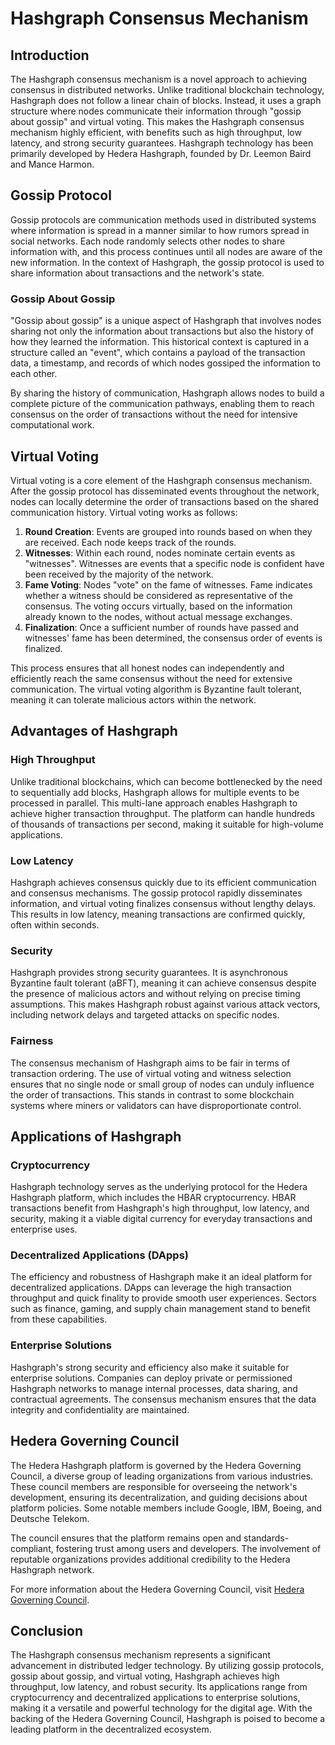 # Hashgraph Consensus Mechanism

## Introduction

The Hashgraph consensus mechanism is a novel approach to achieving consensus in distributed networks. Unlike traditional blockchain technology, Hashgraph does not follow a linear chain of blocks. Instead, it uses a graph structure where nodes communicate their information through "gossip about gossip" and virtual voting. This makes the Hashgraph consensus mechanism highly efficient, with benefits such as high throughput, low latency, and strong security guarantees. Hashgraph technology has been primarily developed by Hedera Hashgraph, founded by Dr. Leemon Baird and Mance Harmon.

## Gossip Protocol

Gossip protocols are communication methods used in distributed systems where information is spread in a manner similar to how rumors spread in social networks. Each node randomly selects other nodes to share information with, and this process continues until all nodes are aware of the new information. In the context of Hashgraph, the gossip protocol is used to share information about transactions and the network's state.

### Gossip About Gossip

"Gossip about gossip" is a unique aspect of Hashgraph that involves nodes sharing not only the information about transactions but also the history of how they learned the information. This historical context is captured in a structure called an "event", which contains a payload of the transaction data, a timestamp, and records of which nodes gossiped the information to each other.

By sharing the history of communication, Hashgraph allows nodes to build a complete picture of the communication pathways, enabling them to reach consensus on the order of transactions without the need for intensive computational work.

## Virtual Voting

Virtual voting is a core element of the Hashgraph consensus mechanism. After the gossip protocol has disseminated events throughout the network, nodes can locally determine the order of transactions based on the shared communication history. Virtual voting works as follows:

1. **Round Creation**: Events are grouped into rounds based on when they are received. Each node keeps track of the rounds.
2. **Witnesses**: Within each round, nodes nominate certain events as "witnesses". Witnesses are events that a specific node is confident have been received by the majority of the network.
3. **Fame Voting**: Nodes "vote" on the fame of witnesses. Fame indicates whether a witness should be considered as representative of the consensus. The voting occurs virtually, based on the information already known to the nodes, without actual message exchanges.
4. **Finalization**: Once a sufficient number of rounds have passed and witnesses' fame has been determined, the consensus order of events is finalized.

This process ensures that all honest nodes can independently and efficiently reach the same consensus without the need for extensive communication. The virtual voting algorithm is Byzantine fault tolerant, meaning it can tolerate malicious actors within the network.

## Advantages of Hashgraph

### High Throughput

Unlike traditional blockchains, which can become bottlenecked by the need to sequentially add blocks, Hashgraph allows for multiple events to be processed in parallel. This multi-lane approach enables Hashgraph to achieve higher transaction throughput. The platform can handle hundreds of thousands of transactions per second, making it suitable for high-volume applications.

### Low Latency

Hashgraph achieves consensus quickly due to its efficient communication and consensus mechanisms. The gossip protocol rapidly disseminates information, and virtual voting finalizes consensus without lengthy delays. This results in low latency, meaning transactions are confirmed quickly, often within seconds.

### Security

Hashgraph provides strong security guarantees. It is asynchronous Byzantine fault tolerant (aBFT), meaning it can achieve consensus despite the presence of malicious actors and without relying on precise timing assumptions. This makes Hashgraph robust against various attack vectors, including network delays and targeted attacks on specific nodes.

### Fairness

The consensus mechanism of Hashgraph aims to be fair in terms of transaction ordering. The use of virtual voting and witness selection ensures that no single node or small group of nodes can unduly influence the order of transactions. This stands in contrast to some blockchain systems where miners or validators can have disproportionate control.

## Applications of Hashgraph

### Cryptocurrency

Hashgraph technology serves as the underlying protocol for the Hedera Hashgraph platform, which includes the HBAR cryptocurrency. HBAR transactions benefit from Hashgraph's high throughput, low latency, and security, making it a viable digital currency for everyday transactions and enterprise uses.

### Decentralized Applications (DApps)

The efficiency and robustness of Hashgraph make it an ideal platform for decentralized applications. DApps can leverage the high transaction throughput and quick finality to provide smooth user experiences. Sectors such as finance, gaming, and supply chain management stand to benefit from these capabilities.

### Enterprise Solutions

Hashgraph's strong security and efficiency also make it suitable for enterprise solutions. Companies can deploy private or permissioned Hashgraph networks to manage internal processes, data sharing, and contractual agreements. The consensus mechanism ensures that the data integrity and confidentiality are maintained.

## Hedera Governing Council

The Hedera Hashgraph platform is governed by the Hedera Governing Council, a diverse group of leading organizations from various industries. These council members are responsible for overseeing the network's development, ensuring its decentralization, and guiding decisions about platform policies. Some notable members include Google, IBM, Boeing, and Deutsche Telekom.

The council ensures that the platform remains open and standards-compliant, fostering trust among users and developers. The involvement of reputable organizations provides additional credibility to the Hedera Hashgraph network.

For more information about the Hedera Governing Council, visit [Hedera Governing Council](https://hedera.com/council).

## Conclusion

The Hashgraph consensus mechanism represents a significant advancement in distributed ledger technology. By utilizing gossip protocols, gossip about gossip, and virtual voting, Hashgraph achieves high throughput, low latency, and robust security. Its applications range from cryptocurrency and decentralized applications to enterprise solutions, making it a versatile and powerful technology for the digital age. With the backing of the Hedera Governing Council, Hashgraph is poised to become a leading platform in the decentralized ecosystem.